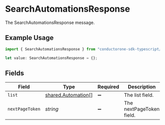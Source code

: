 # SearchAutomationsResponse

The SearchAutomationsResponse message.

## Example Usage

```typescript
import { SearchAutomationsResponse } from "conductorone-sdk-typescript/sdk/models/shared";

let value: SearchAutomationsResponse = {};
```

## Fields

| Field                                                           | Type                                                            | Required                                                        | Description                                                     |
| --------------------------------------------------------------- | --------------------------------------------------------------- | --------------------------------------------------------------- | --------------------------------------------------------------- |
| `list`                                                          | [shared.Automation](../../../sdk/models/shared/automation.md)[] | :heavy_minus_sign:                                              | The list field.                                                 |
| `nextPageToken`                                                 | *string*                                                        | :heavy_minus_sign:                                              | The nextPageToken field.                                        |